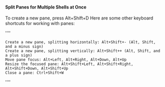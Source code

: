 <h4> Split Panes for Multiple Shells at Once </h4> 


To create a new pane, press Alt+Shift+D
Here are some other keyboard shortcuts for working with panes:

''''

    Create a new pane, splitting horizontally: Alt+Shift+- (Alt, Shift, and a minus sign)
    Create a new pane, splitting vertically: Alt+Shift++ (Alt, Shift, and a plus sign)
    Move pane focus: Alt+Left, Alt+Right, Alt+Down, Alt+Up
    Resize the focused pane: Alt+Shift+Left, Alt+Shift+Right, Alt+Shift+Down, Alt+Shift+Up
    Close a pane: Ctrl+Shift+W

''''

